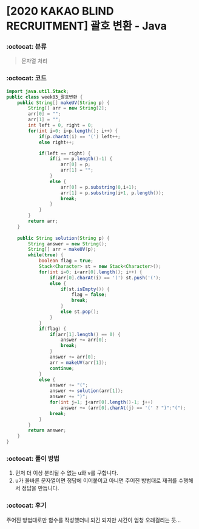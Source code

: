 # [2020 KAKAO BLIND RECRUITMENT] 괄호 변환 - Java

###  :octocat: 분류

> 문자열 처리

### :octocat: 코드

```java
import java.util.Stack;
public class week03_괄호변환 {
	public String[] makeUV(String p) {
		String[] arr = new String[2];
		arr[0] = "";
		arr[1] = "";
        int left = 0, right = 0;
        for(int i=0; i<p.length(); i++) {
        	if(p.charAt(i) == '(') left++;
        	else right++;

        	if(left == right) {
        		if(i == p.length()-1) {
        			arr[0] = p;
        			arr[1] = "";
        		}
        		else {
        			arr[0] = p.substring(0,i+1);
        			arr[1] = p.substring(i+1, p.length());
        			break;
        		}
        	}
        }
        return arr;
	}
	
	public String solution(String p) {
		String answer = new String();
        String[] arr = makeUV(p);
        while(true) {
        	boolean flag = true;
        	Stack<Character> st = new Stack<Character>();
        	for(int i=0; i<arr[0].length(); i++) {
        		if(arr[0].charAt(i) == '(') st.push('(');
        		else {
        			if(st.isEmpty()) {
        				flag = false;
        				break;
        			}
        			else st.pop();
        		}
        	}
        	if(flag) {
        		if(arr[1].length() == 0) {
        			answer += arr[0];
        			break;
        		}
        		answer += arr[0];
        		arr = makeUV(arr[1]);
        		continue;
        	}
        	else {
        		answer += "(";
        		answer += solution(arr[1]);
        		answer += ")";
        		for(int j=1; j<arr[0].length()-1; j++) 
        			answer += (arr[0].charAt(j) == '(' ? ")":"(");
        		break;
        	}
        }
        return answer;
    }
}
```

### :octocat: 풀이 방법

1. 먼저 더 이상 분리될 수 없는 u와 v를 구합니다.
2. u가 올바른 문자열이면 정답에 이어붙이고 아니면 주어진 방법대로 재귀를 수행해서 정답을 만듭니다.

### :octocat: 후기

주어진 방법대로만 함수를 작성했더니 되긴 되지만 시간이 엄청 오래걸리는 듯...

